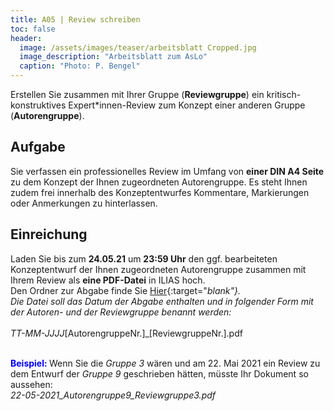 ```yaml
---
title: A05 | Review schreiben
toc: false
header:
  image: /assets/images/teaser/arbeitsblatt Cropped.jpg
  image_description: "Arbeitsblatt zum AsLo"
  caption: "Photo: P. Bengel"
---
```


Erstellen Sie zusammen mit Ihrer Gruppe (**Reviewgruppe**) ein kritisch-konstruktives Expert*innen-Review zum Konzept einer anderen Gruppe (**Autorengruppe**).
<!--more-->

## Aufgabe
Sie verfassen ein professionelles Review im Umfang von **einer DIN A4 Seite** zu dem Konzept der Ihnen zugeordneten Autorengruppe. Es steht Ihnen zudem frei innerhalb des Konzeptentwurfes Kommentare, Markierungen oder Anmerkungen zu hinterlassen.

## Einreichung
Laden Sie bis zum **24.05.21** um **23:59 Uhr** den ggf. bearbeiteten Konzeptentwurf der Ihnen zugeordneten Autorengruppe zusammen mit Ihrem Review als **eine PDF-Datei** in ILIAS hoch.<br>
Den Ordner zur Abgabe finde Sie [Hier](https://ilias.uni-marburg.de/ilias.php?ref_id=2445582&cmd=view&cmdClass=ilrepositorygui&cmdNode=wq&baseClass=ilrepositorygui){:target="_blank"}.<br>
Die Datei soll das Datum der Abgabe enthalten und in folgender Form mit der Autoren- und der Reviewgruppe benannt werden: <br> <br> TT-MM-JJJJ_[AutorengruppeNr.]_[ReviewgruppeNr.].pdf <br> <br>

**<font color="blue"> Beispiel: </font>** Wenn Sie die _Gruppe 3_ wären und am 22. Mai 2021 ein Review zu dem Entwurf der _Gruppe 9_ geschrieben hätten, müsste Ihr Dokument so aussehen: <br>
_22-05-2021_Autorengruppe9_Reviewgruppe3.pdf_






 












